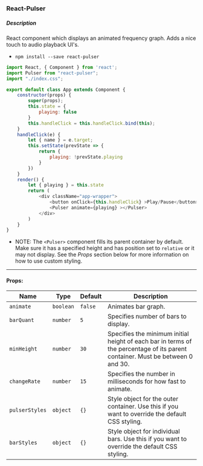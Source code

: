 ### React-Pulser

##### Description
React component which displays an animated frequency graph. Adds a nice touch to audio playback UI's.

- `npm install --save react-pulser`

```javascript
import React, { Component } from 'react';
import Pulser from "react-pulser";
import "./index.css";

export default class App extends Component {
    constructor(props) {
        super(props);
        this.state = {
            playing: false
        }
        this.handleClick = this.handleClick.bind(this);
    }
    handleClick(e) {
        let { name } = e.target;
        this.setState(prevState => {
            return {
                playing: !prevState.playing
            }
        })
    }
    render() {
        let { playing } = this.state
        return (
            <div className="app-wrapper">
                <button onClick={this.handleClick} >Play/Pause</button>
                <Pulser animate={playing} ></Pulser>
            </div>
        )
    }
}
```
- NOTE: The `<Pulser>` component fills its parent container by default. Make sure it has a specified height and has position set to `relative` or it may not display. See the *Props* section below for more information on how to use custom styling.
---
#### Props:

**Name** | **Type** | **Default** | **Description** 
----- | ------- | ----- | -------
`animate` | `boolean` | `false` | Animates bar graph.
`barQuant` | `number` | `5` | Specifies number of bars to display.
`minHeight` | `number` | `30` | Specifies the minimum initial height of each bar in terms of the percentage of its parent container. Must be between 0 and 30.
`changeRate` | `number` | `15` | Specifies the number in milliseconds for how fast to animate.
`pulserStyles` | `object` | `{}` | Style object for the outer container. Use this if you want to override the default CSS styling. 
`barStyles` | `object` | `{}` | Style object for individual bars. Use this if you want to override the default CSS styling. 

